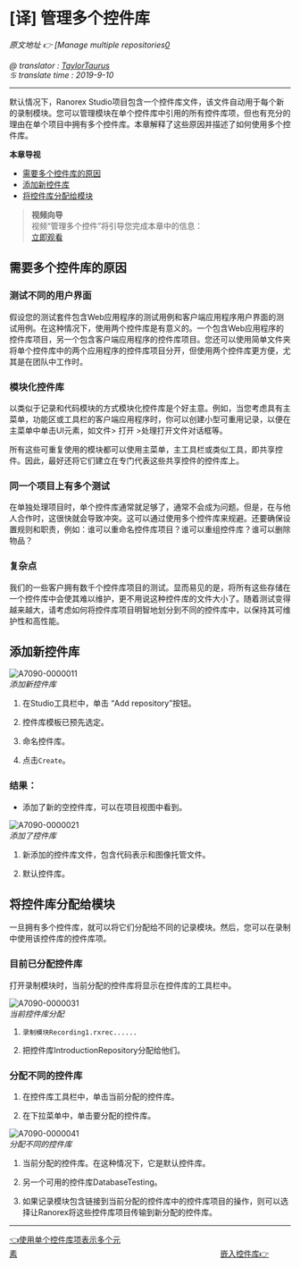 # [译] 管理多个控件库

*原文地址 👉 [Manage multiple repositories[0]*

*@ translator : [TaylorTaurus](https://github.com/taylortaurus)*    
*♋ translate time : 2019-9-10*    

---

默认情况下，Ranorex Studio项目包含一个控件库文件，该文件自动用于每个新的录制模块。您可以管理模块在单个控件库中引用的所有控件库项，但也有充分的理由在单个项目中拥有多个控件库。本章解释了这些原因并描述了如何使用多个控件库。


**本章导视**


- [需要多个控件库的原因](#需要多个控件库的原因)
- [添加新控件库](#添加新控件库)
- [将控件库分配给模块](#将控件库分配给模块)





>**视频向导**    
视频“管理多个控件”将引导您完成本章中的信息：     
[立即观看](https://www.youtube.com/embed/_sa1xGcwf4s)


## 需要多个控件库的原因

### **测试不同的用户界面**

假设您的测试套件包含Web应用程序的测试用例和客户端应用程序用户界面的测试用例。在这种情况下，使用两个控件库是有意义的。一个包含Web应用程序的控件库项目，另一个包含客户端应用程序的控件库项目。您还可以使用简单文件夹将单个控件库中的两个应用程序的控件库项目分开，但使用两个控件库更方便，尤其是在团队中工作时。

### **模块化控件库**

以类似于记录和代码模块的方式模块化控件库是个好主意。例如，当您考虑具有主菜单，功能区或工具栏的客户端应用程序时，你可以创建小型可重用记录，以便在主菜单中单击UI元素，如文件> 打开 >处理打开文件对话框等。

所有这些可重复使用的模块都可以使用主菜单，主工具栏或类似工具，即共享控件。因此，最好还将它们建立在专门代表这些共享控件的控件库上。

### **同一个项目上有多个测试**

在单独处理项目时，单个控件库通常就足够了，通常不会成为问题。但是，在与他人合作时，这很快就会导致冲突。这可以通过使用多个控件库来规避。还要确保设置规则和职责，例如：谁可以重命名控件库项目？谁可以重组控件库？谁可以删除物品？

### **复杂点**
我们的一些客户拥有数千个控件库项目的测试。显而易见的是，将所有这些存储在一个控件库中会使其难以维护，更不用说这种控件库的文件大小了。随着测试变得越来越大，请考虑如何将控件库项目明智地划分到不同的控件库中，以保持其可维护性和高性能。

## 添加新控件库

![A7090-0000011](https://gitee.com/taylortaurus/RX_UserGuide_GitBook_Picbed/raw/master/Repository/A7090-0000011.png)       
*添加新控件库*

1. 在Studio工具栏中，单击 “Add repository”按钮。

2. 控件库模板已预先选定。

3. 命名控件库。

4. 点击`Create`。


### **结果**：

- 添加了新的空控件库，可以在项目视图中看到。

![A7090-0000021](https://gitee.com/taylortaurus/RX_UserGuide_GitBook_Picbed/raw/master/Repository/A7090-0000021.png)           
*添加了控件库*

1. 新添加的控件库文件，包含代码表示和图像托管文件。

2. 默认控件库。


## 将控件库分配给模块

一旦拥有多个控件库，就可以将它们分配给不同的记录模块。然后，您可以在录制中使用该控件库的控件库项。

### **目前已分配控件库**

打开录制模块时，当前分配的控件库将显示在控件库的工具栏中。

![A7090-0000031](https://gitee.com/taylortaurus/RX_UserGuide_GitBook_Picbed/raw/master/Repository/A7090-0000031.png)          
*当前控件库分配*

1. `录制模块Recording1.rxrec......`

2. 把控件库IntroductionRepository分配给他们。


### **分配不同的控件库**

1. 在控件库工具栏中，单击当前分配的控件库。

2. 在下拉菜单中，单击要分配的控件库。


![A7090-0000041](https://gitee.com/taylortaurus/RX_UserGuide_GitBook_Picbed/raw/master/Repository/A7090-0000041.png)              
*分配不同的控件库*

1. 当前分配的控件库。在这种情况下，它是默认控件库。

2. 另一个可用的控件库DatabaseTesting。

3. 如果记录模块包含链接到当前分配的控件库中的控件库项目的操作，则可以选择让Ranorex将这些控件库项目传输到新分配的控件库。

----

[👈使用单个控件库项表示多个元素][1]&emsp;&emsp;&emsp;&emsp;&emsp;&emsp;&emsp;&emsp;&emsp;&emsp;&emsp;&emsp;&emsp;&emsp;&emsp;&emsp;&emsp;&emsp;&emsp;&emsp;&emsp;&emsp;&emsp;&emsp;&emsp;&emsp;[嵌入控件库👉][2]











[0]: https://www.ranorex.com/help/latest/ranorex-studio-fundamentals/repository/multiple-repositories/
[1]:.\Represent-multiple-elements-with-a-single-repository-item.html
[2]:.\embedded-repositories.html